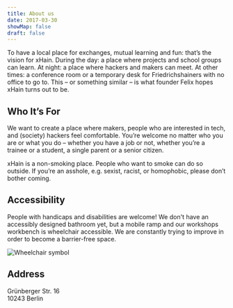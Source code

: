 ```yaml
---
title: About us
date: 2017-03-30
showMap: false
draft: false
---
```


To have a local place for exchanges, mutual learning and fun: that’s the vision for xHain.
During the day: a place where projects and school groups can learn.
At night: a place where hackers and makers can meet.
At other times: a conference room or a temporary desk for Friedrichshainers with no office to go to.
This – or something similar – is what founder Felix hopes xHain turns out to be.

## Who It’s For

We want to create a place where makers, people who are interested in tech, and (society) hackers feel comfortable.
You’re welcome no matter who you are or what you do – whether you have a job or not, whether you’re a trainee or a student, a single parent or a senior citizen.

xHain is a non-smoking place. People who want to smoke can do so outside.
If you’re an asshole, e.g. sexist, racist, or homophobic, please don’t bother coming.

## Accessibility

People with handicaps and disabilities are welcome! We don't have an accessibly designed bathroom yet, but a mobile ramp and our workshops workbench is wheelchair accessible. We are constantly trying to improve in order to become a barrier-free space.

<img alt="Wheelchair symbol" src="/images/icons/accessible.svg" class="icon" />

## Address

Grünberger Str. 16\
10243 Berlin
